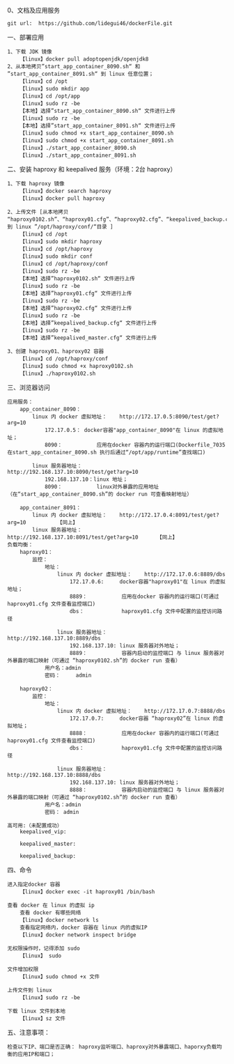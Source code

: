 0、文档及应用服务 

    git url:  https://github.com/lidegui46/dockerFile.git

一、部署应用

	1、下载 JDK 镜像
		【linux】docker pull adoptopenjdk/openjdk8
	2、从本地拷贝”start_app_container_8090.sh“ 和 ”start_app_container_8091.sh“ 到 linux 任意位置； 
		【linux】cd /opt
		【linux】sudo mkdir app
		【linux】cd /opt/app
		【linux】sudo rz -be
		【本地】选择”start_app_container_8090.sh“ 文件进行上传 
		【linux】sudo rz -be
		【本地】选择”start_app_container_8091.sh“ 文件进行上传
		【linux】sudo chmod +x start_app_container_8090.sh
		【linux】sudo chmod +x start_app_container_8091.sh
		【linux】./start_app_container_8090.sh
		【linux】./start_app_container_8091.sh

二、安装 haproxy 和 keepalived 服务（环境：2台 haproxy）
	
	1、下载 haproxy 镜像
		【linux】docker search haproxy
		【linux】docker pull haproxy

	2、上传文件 [从本地拷贝 “haproxy0102.sh”、“haproxy01.cfg”、“haproxy02.cfg”、“keepalived_backup.cfg”、“keepalived_master.cfg” 到 linux ”/opt/haproxy/conf/“目录 ]
		【linux】cd /opt
		【linux】sudo mkdir haproxy
		【linux】cd /opt/haproxy
		【linux】sudo mkdir conf
		【linux】cd /opt/haproxy/conf
		【linux】sudo rz -be
		【本地】选择”haproxy0102.sh“ 文件进行上传	
		【linux】sudo rz -be
		【本地】选择”haproxy01.cfg“ 文件进行上传 
		【linux】sudo rz -be
		【本地】选择”haproxy02.cfg“ 文件进行上传
		【linux】sudo rz -be
		【本地】选择”keepalived_backup.cfg“ 文件进行上传
		【linux】sudo rz -be
		【本地】选择”keepalived_master.cfg“ 文件进行上传

	3、创建 haproxy01、haproxy02 容器
		【linux】cd /opt/haproxy/conf
		【linux】sudo chmod +x haproxy0102.sh
		【linux】./haproxy0102.sh
	
三、浏览器访问

	应用服务：
		app_container_8090： 
			linux 内 docker 虚拟地址：	http://172.17.0.5:8090/test/get?arg=10
				172.17.0.5：	docker容器"app_container_8090"在 linux 的虚拟地址；
				8090：			应用在docker 容器内的运行端口(Dockerfile_7035 在start_app_container_8090.sh 执行后通过“/opt/app/runtime”查找端口)
				
			linux 服务器地址：			http://192.168.137.10:8090/test/get?arg=10
				192.168.137.10：linux 地址；
				8090：			linux对外暴露的应用地址（在“start_app_container_8090.sh”的 docker run 可查看映射地址）
			
		app_container_8091： 
			linux 内 docker 虚拟地址：	http://172.17.0.4:8091/test/get?arg=10			【同上】
			linux 服务器地址：			http://192.168.137.10:8091/test/get?arg=10		【同上】
	负载均衡：
		haproxy01：
			监控：
				地址：
					linux 内 docker 虚拟地址：	http://172.17.0.6:8889/dbs
						172.17.0.6:		docker容器"haproxy01"在 linux 的虚拟地址；
						8889：			应用在docker 容器内的运行端口(可通过 haproxy01.cfg 文件查看监控端口)
						dbs：			haproxy01.cfg 文件中配置的监控访问路径
						
					linux 服务器地址：			http://192.168.137.10:8889/dbs
						192.168.137.10:	linux 服务器对外地址；
						8889：			容器内启动的监控端口 与 linux 服务器对外暴露的端口映射（可通过 “haproxy0102.sh”的 docker run 查看）
				用户名：admin   
				密码： 	admin
				
		haproxy02： 
			监控：
				地址：	
					linux 内 docker 虚拟地址：	http://172.17.0.7:8888/dbs
						172.17.0.7:		docker容器 “haproxy02”在 linux 的虚拟地址；
						8888：			应用在docker 容器内的运行端口(可通过 haproxy01.cfg 文件查看监控端口)
						dbs：			haproxy01.cfg 文件中配置的监控访问路径
						
					linux 服务器地址：			http://192.168.137.10:8888/dbs
						192.168.137.10:	linux 服务器对外地址；
						8888：			容器内启动的监控端口 与 linux 服务器对外暴露的端口映射（可通过 “haproxy0102.sh”的 docker run 查看）
				用户名：admin
				密码：	admin
				
	高可用:（未配置成功）
		keepalived_vip:
		
		keepalived_master:
		
		keepalived_backup:

四、命令

	进入指定docker 容器
		【linux】docker exec -it haproxy01 /bin/bash
		
	查看 docker 在 linux 的虚拟 ip
		查看 docker 有哪些网络
		【linux】docker network ls
		查看指定网络内，docker 容器在 linux 内的虚拟IP
		【linux】docker network inspect bridge
		
	无权限操作时，记得添加 sudo 
		【linux】 sudo
		
	文件增加权限 
		【linux】sudo chmod +x 文件
		
	上传文件到 linux 
		【linux】sudo rz -be
	
	下载 linux 文件到本地
		【linux】sz 文件
	
五、注意事项：
	
	检查以下IP、端口是否正确： haproxy监听端口、haproxy对外暴露端口、haporxy负载均衡的应用IP和端口；

	